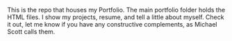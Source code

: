 This is the repo that houses my Portfolio.  The main portfolio folder holds the HTML files. I show my projects, resume, 
and tell a little about myself. Check it out, let me know if you have any constructive complements, as Michael Scott calls
them.
